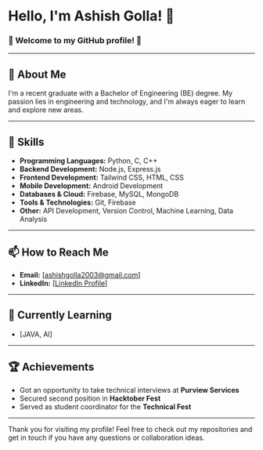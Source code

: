 # Hello, I'm Ashish Golla! 👋

### 🌟 Welcome to my GitHub profile! 🌟

---

## 🚀 About Me

I'm a recent graduate with a Bachelor of Engineering (BE) degree. My passion lies in engineering and technology, and I'm always eager to learn and explore new areas.

---

## 🔧 Skills

- **Programming Languages:** Python, C, C++
- **Backend Development:** Node.js, Express.js
- **Frontend Development:** Tailwind CSS, HTML, CSS
- **Mobile Development:** Android Development
- **Databases & Cloud:** Firebase, MySQL, MongoDB
- **Tools & Technologies:** Git, Firebase
- **Other:** API Development, Version Control, Machine Learning, Data Analysis

---

## 📫 How to Reach Me

- **Email:** [ashishgolla2003@gmail.com]
- **LinkedIn:** [[LinkedIn Profile](https://www.linkedin.com/in/ashish-golla-a48346220/)]

---

## 🌱 Currently Learning

- [JAVA, AI]

---

## 🏆 Achievements

- Got an opportunity to take technical interviews at **Purview Services**
- Secured second position in **Hacktober Fest**
- Served as student coordinator for the **Technical Fest**

---

Thank you for visiting my profile! Feel free to check out my repositories and get in touch if you have any questions or collaboration ideas.

